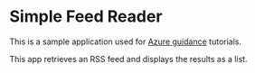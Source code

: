 # Simple Feed Reader

This is a sample application used for [Azure guidance](https://docs.microsoft.com/aspnet/core/azure/?view=aspnetcore-2.1) tutorials.

This app retrieves an RSS feed and displays the results as a list.
